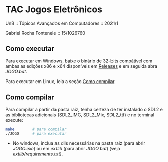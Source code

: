 # TAC Jogos Eletrônicos

UnB :: Tópicos Avançados em Computadores :: 2021/1

Gabriel Rocha Fontenele :: 15/1026760

## Como executar

Para executar em Windows, baixe o binário de 32-bits compátivel com ambas as edições x86 e x64 disponíveis em [Releases](https://github.com/ngsylar/TAC_JE/releases) e em seguida abra _JOGO.bat_.

Para executar em Linux, leia a seção [Como compilar](#como-compilar).

## Como compilar

Para compilar a partir da pasta raiz, tenha certeza de ter instalado o SDL2 e as bibliotecas adicionais (SDL2_IMG, SDL2_Mix, SDL2_ttf) e no terminal execute:
```bash
make        # para compilar
./JOGO      # para executar
```

* No windows, inclua as dlls necessárias na pasta raiz (para abrir _JOGO.exe_) ou em _extlib_ (para abrir _JOGO.bat_) (veja _[extlib/requirements.txt](extlib/requirements.txt))_.